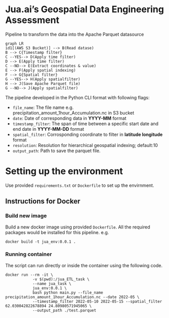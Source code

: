 # Jua.ai’s Geospatial Data Engineering Assessment

Pipeline to transform the data into the Apache Parquet datasource

```mermaid
graph LR
id1[(AWS S3 Bucket)] --> B(Read datase)
B --> C{Timestamp filter}
C --YES--> D(Apply time filter)
D --> E(Apply time filter)
C --NO--> E(Extract coordinates & value)
E --> F(Apply spatial indexing)
F --> G{Spatial filter}
G --YES--> H(Apply spatialfilter)
H --> J(Save Apache Parquet file)
G --NO--> J(Apply spatialfilter)
```

The pipeline developed in the Python CLI format with following flags:

 - `file_name`: The file name e.g. precipitation_amount_1hour_Accumulation.nc in S3 bucket
 - `date`: Date of corresponding data in **YYYY-MM** format
 - `timestamp_filter`: The span of time between a specific start date and end date in **YYYY-MM-DD** format
  - `spatial_filter`: Corrosponding coordinate to filter in **latitude longitude** format
- `resolution`: Resolution for hierarchical geospatial indexing; default:10
- `output_path`: Path to save the parquet file.

# Setting up the environment

Use provided `requirements.txt` or `Dockerfile` to set up the envirnment.

## Instructions for Docker
### Build new image
Build a new docker image using provided `Dockerfile`. All the required packages would be installed for this pipeline. e.g.

```
docker build -t jua_env:0.0.1 .
```
### Running container
The script can run directly or inside the container using the following code.

```
docker run --rm -it \
            -v $(pwd):/jua_ETL_task \
            --name jua_task \
            jua_env:0.0.1 \
            bash python main.py --file_name precipitation_amount_1hour_Accumulation.nc --date 2022-05 \
            --timestamp_filter 2022-05-10 2022-05-15 --spatial_filter 62.030042822678894 24.80980571945065 \
            --output_path ./test.parquet
```